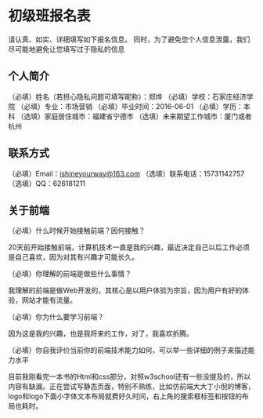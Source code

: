 # 初级班报名表

请认真、如实、详细填写如下报名信息。
同时，为了避免您个人信息泄露，我们尽可能地避免让您填写过于隐私的信息

## 个人简介

（必填）姓名（若担心隐私问题可填写昵称）：郑烨
（必填）学校：石家庄经济学院
（必填）专业：市场营销
（必填）毕业时间：2016-06-01
（必填）学历：本科
（选填）家庭居住城市：福建省宁德市
（选填）未来期望工作城市：厦门或者杭州

## 联系方式

（必填）Email：ishineyourway@163.com
（选填）联系电话：15731142757
（选填）QQ：626181211

## 关于前端

（必填）什么时候开始接触前端？因何接触？

20天前开始接触前端，计算机技术一直是我的兴趣，最近决定自己以后工作必须是自己喜欢，因为对其有兴趣才可能长久。

（必填）你理解的前端是做些什么事情？

我理解的前端是做Web开发的，其核心是以用户体验为宗旨，因为用户有好的体验，网站才能有流量。

（必填）你为什么要学习前端？

因为这是我的兴趣，也是我将来的工作，对了，我喜欢折腾。

（必填）你自我评价当前你的前端技术能力如何，可以举一些详细的例子来描述能力水平

目前我刚看完一本书的Html和css部分，对照w3school还有一些没提及的，所以内容有缺漏。正在尝试写静态页面，特别不熟练，比如仿前端大大丁小倪的博客，logo和logo下面小字体文本布局就费好久时间，右上角的搜索框标签和按钮的布局也耗时。

